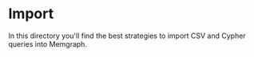 # Import

In this directory you'll find the best strategies to import CSV and Cypher queries into Memgraph.
